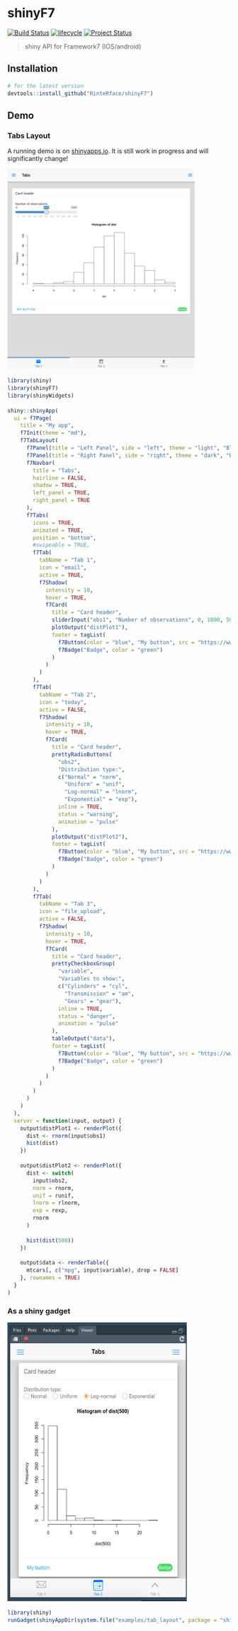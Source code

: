 # shinyF7
[![Build Status](https://travis-ci.org/RinteRface/shinyF7.svg?branch=master)](https://travis-ci.org/RinteRface/shinyF7)
[![lifecycle](https://img.shields.io/badge/lifecycle-maturing-ff69b4.svg)](https://www.tidyverse.org/lifecycle/#maturing)
[![Project Status](http://www.repostatus.org/badges/latest/wip.svg)](http://www.repostatus.org/#wip)

> shiny API for Framework7 (IOS/android)


## Installation

```r
# for the latest version
devtools::install_github("RinteRface/shinyF7")
```

## Demo

### Tabs Layout

A running demo is on [shinyapps.io](https://divadnojnarg.shinyapps.io/shinyF7).
It is still work in progress and will significantly change!


<a href="https://divadnojnarg.shinyapps.io/shinyF7" target="_blank"><img src="man/figures/f7_tab_layout_md.png" class="img-shadow" width= "423" height=" 453"></a>


```r
library(shiny)
library(shinyF7)
library(shinyWidgets)

shiny::shinyApp(
  ui = f7Page(
    title = "My app",
    f7Init(theme = "md"),
    f7TabLayout(
      f7Panel(title = "Left Panel", side = "left", theme = "light", "Blabla", style = "cover"),
      f7Panel(title = "Right Panel", side = "right", theme = "dark", "Blabla", style = "cover"),
      f7Navbar(
        title = "Tabs",
        hairline = FALSE,
        shadow = TRUE,
        left_panel = TRUE,
        right_panel = TRUE
      ),
      f7Tabs(
        icons = TRUE,
        animated = TRUE,
        position = "bottom",
        #swipeable = TRUE,
        f7Tab(
          tabName = "Tab 1",
          icon = "email",
          active = TRUE,
          f7Shadow(
            intensity = 10,
            hover = TRUE,
            f7Card(
              title = "Card header",
              sliderInput("obs1", "Number of observations", 0, 1000, 500),
              plotOutput("distPlot1"),
              footer = tagList(
                f7Button(color = "blue", "My button", src = "https://www.google.com"),
                f7Badge("Badge", color = "green")
              )
            )
          )
        ),
        f7Tab(
          tabName = "Tab 2",
          icon = "today",
          active = FALSE,
          f7Shadow(
            intensity = 10,
            hover = TRUE,
            f7Card(
              title = "Card header",
              prettyRadioButtons(
                "obs2",
                "Distribution type:",
                c("Normal" = "norm",
                  "Uniform" = "unif",
                  "Log-normal" = "lnorm",
                  "Exponential" = "exp"),
                inline = TRUE,
                status = "warning",
                animation = "pulse"
              ),
              plotOutput("distPlot2"),
              footer = tagList(
                f7Button(color = "blue", "My button", src = "https://www.google.com"),
                f7Badge("Badge", color = "green")
              )
            )
          )
        ),
        f7Tab(
          tabName = "Tab 3",
          icon = "file_upload",
          active = FALSE,
          f7Shadow(
            intensity = 10,
            hover = TRUE,
            f7Card(
              title = "Card header",
              prettyCheckboxGroup(
                "variable",
                "Variables to show:",
                c("Cylinders" = "cyl",
                  "Transmission" = "am",
                  "Gears" = "gear"),
                inline = TRUE,
                status = "danger",
                animation = "pulse"
              ),
              tableOutput("data"),
              footer = tagList(
                f7Button(color = "blue", "My button", src = "https://www.google.com"),
                f7Badge("Badge", color = "green")
              )
            )
          )
        )
      )
    )
  ),
  server = function(input, output) {
    output$distPlot1 <- renderPlot({
      dist <- rnorm(input$obs1)
      hist(dist)
    })

    output$distPlot2 <- renderPlot({
      dist <- switch(
        input$obs2,
        norm = rnorm,
        unif = runif,
        lnorm = rlnorm,
        exp = rexp,
        rnorm
      )

      hist(dist(500))
    })

    output$data <- renderTable({
      mtcars[, c("mpg", input$variable), drop = FALSE]
    }, rownames = TRUE)
  }
)
```


### As a shiny gadget

<img src="man/figures/f7_gadget.png" width="405" height="629" class="img-shadow">

```r
library(shiny)
runGadget(shinyAppDir(system.file("examples/tab_layout", package = "shinyF7")))
```
